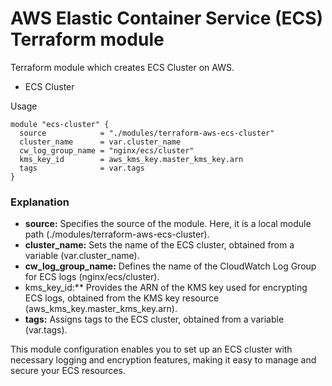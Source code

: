# AWS Elastic Container Service (ECS) Terraform module

Terraform module which creates ECS Cluster on AWS.

- ECS Cluster

Usage
```
module "ecs-cluster" {
  source            = "./modules/terraform-aws-ecs-cluster"
  cluster_name      = var.cluster_name
  cw_log_group_name = "nginx/ecs/cluster"
  kms_key_id        = aws_kms_key.master_kms_key.arn
  tags              = var.tags
}
```

### Explanation

- **source:** Specifies the source of the module. Here, it is a local module path (./modules/terraform-aws-ecs-cluster).
- **cluster_name:** Sets the name of the ECS cluster, obtained from a variable (var.cluster_name).
- **cw_log_group_name:** Defines the name of the CloudWatch Log Group for ECS logs (nginx/ecs/cluster).
- kms_key_id:** Provides the ARN of the KMS key used for encrypting ECS logs, obtained from the KMS key resource (aws_kms_key.master_kms_key.arn).
- **tags:** Assigns tags to the ECS cluster, obtained from a variable (var.tags).

This module configuration enables you to set up an ECS cluster with necessary logging and encryption features, making it easy to manage and secure your ECS resources.